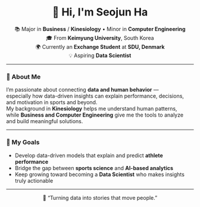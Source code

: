 <h1 align="center">👋 Hi, I'm Seojun Ha</h1>

<p align="center">
  📚 Major in <b>Business</b> / <b>Kinesiology</b>  •  Minor in <b>Computer Engineering</b><br>
  🎓 From <b>Keimyung University</b>, South Korea<br>
  🌍 Currently an <b>Exchange Student</b> at <b>SDU, Denmark</b><br>
  💡 Aspiring <b>Data Scientist</b>
</p>

---

### 🌱 About Me
I’m passionate about connecting **data and human behavior** —  
especially how data-driven insights can explain performance, decisions, and motivation in sports and beyond.  
My background in **Kinesiology** helps me understand human patterns,  
while **Business and Computer Engineering** give me the tools to analyze and build meaningful solutions.

---

### 🎯 My Goals
- Develop data-driven models that explain and predict **athlete performance**
- Bridge the gap between **sports science** and **AI-based analytics**
- Keep growing toward becoming a **Data Scientist** who makes insights truly actionable

---

<p align="center">
  🧡 “Turning data into stories that move people.”
</p>
